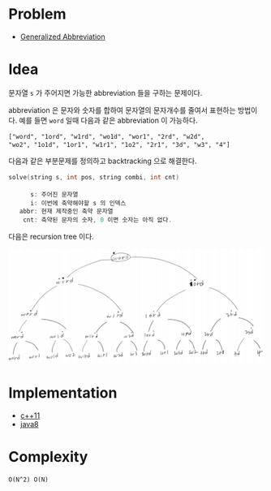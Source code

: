 # Problem

* [Generalized Abbreviation](https://leetcode.com/problems/generalized-abbreviation/)

# Idea

문자열 `s` 가 주어지면 가능한 abbreviation 들을 구하는 문제이다.

abbreviation 은 문자와 숫자를 합하여 문자열의 문자개수를 줄여서 표현하는 방법이다.
예를 들면 `word` 일때 다음과 같은 abbreviation 이 가능하다.

```
["word", "1ord", "w1rd", "wo1d", "wor1", "2rd", "w2d", 
"wo2", "1o1d", "1or1", "w1r1", "1o2", "2r1", "3d", "w3", "4"]
```

다음과 같은 부분문제를 정의하고 backtracking 으로 해결한다.

```cpp
solve(string s, int pos, string combi, int cnt)

      s: 주어진 문자열
      i: 이번에 축약해야할 s 의 인덱스
   abbr: 현재 제작중인 축약 문자열
    cnt: 축약된 문자의 숫자, 0 이면 숫자는 아직 없다.
```

다음은 recursion tree 이다.

![](recursiontree.png)

# Implementation

* [c++11](a.cpp)
* [java8](Solution.java)

# Complexity

```
O(N^2) O(N)
```
